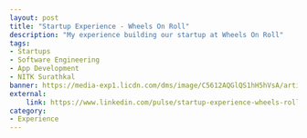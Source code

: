 ```yaml
---
layout: post
title: "Startup Experience - Wheels On Roll"
description: "My experience building our startup at Wheels On Roll"
tags: 
- Startups
- Software Engineering
- App Development
- NITK Surathkal
banner: https://media-exp1.licdn.com/dms/image/C5612AQGlQS1hH5hVsA/article-cover_image-shrink_423_752/0?e=1600905600&v=beta&t=4pA3bRv1g5bpqr39_GcXPBceocSR55G6JcpRPrKBTPg
external: 
    link: https://www.linkedin.com/pulse/startup-experience-wheels-roll-salman-shah/
category:
- Experience
---
```

